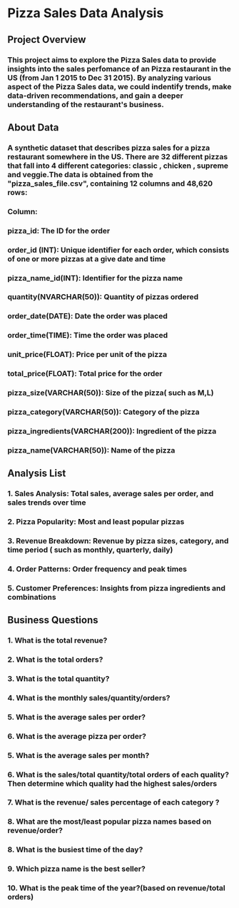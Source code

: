 # Pizza Sales Data Analysis
## Project Overview
### This project aims to explore the Pizza Sales data to provide insights into the sales perfomance of an Pizza restaurant in the US (from Jan 1 2015 to Dec 31 2015). By analyzing various aspect of the Pizza Sales data, we could indentify trends, make data-driven recommendations, and gain a deeper understanding of the restaurant's business.

## About Data
### A synthetic dataset that describes pizza sales for a pizza restaurant somewhere in the US. There are 32 different pizzas that fall into 4 different categories: classic , chicken , supreme  and veggie.The data is obtained from the "pizza_sales_file.csv", containing 12 columns and 48,620 rows:
### Column: 
### pizza_id: The ID for the order 
### order_id (INT):  Unique identifier for each order, which consists of one or more pizzas at a give date and time 
### pizza_name_id(INT): Identifier for the pizza name
### quantity(NVARCHAR(50)): Quantity of pizzas ordered
### order_date(DATE): Date the order was placed
### order_time(TIME): Time the order was placed
### unit_price(FLOAT): Price per unit of the pizza
###  total_price(FLOAT): Total price for the order
### pizza_size(VARCHAR(50)): Size of the pizza( such as M,L)
###  pizza_category(VARCHAR(50)): Category of the pizza
### pizza_ingredients(VARCHAR(200)): Ingredient of the pizza
### pizza_name(VARCHAR(50)): Name of the pizza   

## Analysis List
### 1. Sales Analysis: Total sales, average sales per order, and sales trends over time
### 2. Pizza Popularity: Most and least popular pizzas
### 3. Revenue Breakdown: Revenue by pizza sizes, category, and time period ( such as monthly, quarterly, daily)
### 4. Order Patterns: Order frequency and peak times
### 5. Customer Preferences: Insights from pizza ingredients and combinations

## Business Questions
### 1. What is the total revenue?
### 2. What is the total orders?
### 3. What is the total quantity?
### 4. What is the monthly sales/quantity/orders?
### 5. What is the average sales per order?
### 6. What is the average pizza per order?
### 5. What is the average sales per month?
### 6. What is the sales/total quantity/total orders of each quality? Then determine which quality had the highest sales/orders
### 7. What is the revenue/ sales percentage of each category ?
### 8. What are the most/least popular pizza names based on revenue/order?
### 8. What is the busiest time of the day?
### 9. Which pizza name is the best seller?
### 10. What is the peak time of the year?(based on revenue/total orders)
            
            
           
            
           
                         

            




